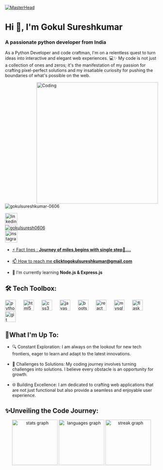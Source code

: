 [![MasterHead](https://repository-images.githubusercontent.com/588181932/e36ec678-7984-4cdd-8e4c-a3932772ff8e)](https://rishavchanda.io)
<h1 align="left">Hi 👋, I'm Gokul Sureshkumar</h1>
<h3 align="left">A passionate python developer from India</h3>
<p align="left">As a Python Developer and code craftman, I'm on a relentless quest to turn ideas into interactive and elegant web experiences. 💻✨ My code is not just a collection of ones and zeros; it's the manifestation of my passion for crafting pixel-perfect solutions and my insatiable curiosity for pushing the boundaries of what's possible on the web.</p>
<img align="right" alt="Coding" width="400" src="https://cdn.dribbble.com/users/1162077/screenshots/3848914/programmer.gif">

<p align="left"> <img src="https://komarev.com/ghpvc/?username=gokulsureshkumar-0606&label=Profile%20views&color=0e75b6&style=flat" alt="gokulsureshkumar-0606" /> </p>

<div align="left">
  <img src="https://img.shields.io/static/v1?message=LinkedIn&logo=linkedin&label=&color=0077B5&logoColor=white&labelColor=&style=for-the-badge" height="40" alt="linkedin logo"  /><br>
<a href="https://twitter.com/gokulsuresh0606" target="blank"><img src="https://img.shields.io/twitter/follow/gokulsuresh0606?logo=twitter&style=for-the-badge" alt="gokulsuresh0606" /><br>
<img src="https://img.shields.io/static/v1?message=Instagram&logo=instagram&label=&color=E4405F&logoColor=white&labelColor=&style=for-the-badge" height="40" alt="instagram logo"  /></div>

- ⚡ Fact lines : **Journey of miles,begins with single step👣....**

- 📫 How to reach me **clicktogokulsureshkumar@gmail.com**

- 🌱 I’m currently learning **Node.js & Express.js**


<h2 align="left">🛠️ Tech Toolbox:</h2>

<div align="left">
  <img src="https://cdn.jsdelivr.net/gh/devicons/devicon/icons/python/python-original.svg" height="35" alt="python logo"  />
  <img width="17" />
  <img src="https://cdn.jsdelivr.net/gh/devicons/devicon/icons/html5/html5-original.svg" height="35" alt="html5 logo"  />
  <img width="17" />
  <img src="https://cdn.jsdelivr.net/gh/devicons/devicon/icons/css3/css3-original.svg" height="35" alt="css3 logo"  />
  <img width="17" />
  <img src="https://cdn.jsdelivr.net/gh/devicons/devicon/icons/javascript/javascript-original.svg" height="35" alt="javascript logo"  />
  <img width="17" />
  <img src="https://cdn.jsdelivr.net/gh/devicons/devicon/icons/bootstrap/bootstrap-original.svg" height="35" alt="bootstrap logo"  />
  <img width="17" />
  <img src="https://cdn.jsdelivr.net/gh/devicons/devicon/icons/react/react-original.svg" height="35" alt="react logo"  />
  <img width="17" />
  <img src="https://cdn.jsdelivr.net/gh/devicons/devicon/icons/mysql/mysql-original.svg" height="35" alt="mysql logo"  />
  <img width="17" />
  <img src="https://cdn.jsdelivr.net/gh/devicons/devicon/icons/flask/flask-original.svg" height="35" alt="flask logo"  />
  <img width="17" />
  <img src="https://cdn.jsdelivr.net/gh/devicons/devicon/icons/git/git-original.svg" height="35" alt="git logo"  />
</div>

<h2 align="left">🚀What I'm Up To:</h2>

<p align="left"> <ul> <li>🔍 Constant Exploration: I am always on the lookout for new tech frontiers, eager to learn and adapt to the latest innovations.</li>
  <br>
 <li>🚀 Challenges to Solutions: My coding journey involves turning challenges into solutions. I believe every obstacle is an opportunity for growth.</li>
  <br>
 <li>🌐 Building Excellence: I am dedicated to crafting web applications that are not just functional but also provide a seamless and enjoyable user experience.</li></ul></p>

<h2 align="left">✨Unveiling the Code Journey:</h2>

<div align="center">
  <img src="https://github-readme-stats.vercel.app/api?username=GokulSureshkumar-0606&hide_title=false&hide_rank=false&show_icons=true&include_all_commits=true&count_private=true&disable_animations=false&theme=gruvbox&locale=en&hide_border=false&order=1" height="150" alt="stats graph"  />
  <img src="https://github-readme-stats.vercel.app/api/top-langs?username=GokulSureshkumar-0606&locale=en&hide_title=false&layout=compact&card_width=320&langs_count=5&theme=gruvbox&hide_border=false&order=2" height="150" alt="languages graph"  />
  <img src="https://streak-stats.demolab.com?user=GokulSureshkumar-0606&locale=en&mode=daily&theme=gruvbox&hide_border=false&border_radius=5&order=3" height="150" alt="streak graph"  />
</div>
